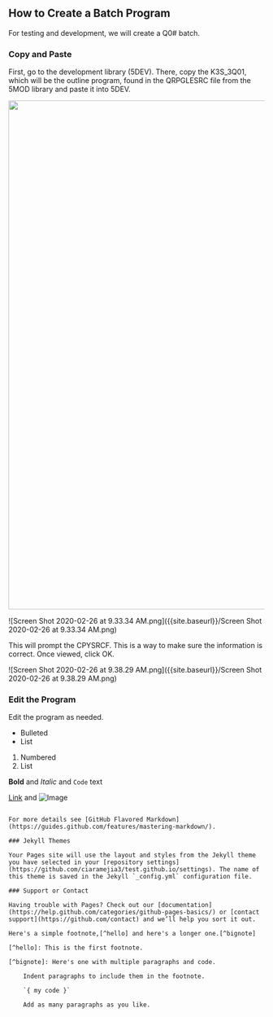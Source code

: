 ## How to Create a Batch Program

For testing and development, we will create a Q0# batch.

### Copy and Paste

First, go to the development library (5DEV). There, copy the K3S_3Q01, which will be the outline program, found in the QRPGLESRC file from the 5MOD library and paste it into 5DEV.



<img src="{{site.baseurl}}/Screen Shot 2020-02-26 at 9.28.05 AM.png" width="1000px" />


![Screen Shot 2020-02-26 at 9.33.34 AM.png]({{site.baseurl}}/Screen Shot 2020-02-26 at 9.33.34 AM.png) <!-- .element height="20%" width="20%" -->


This will prompt the CPYSRCF. This is a way to make sure the information is correct. Once viewed, click OK.


![Screen Shot 2020-02-26 at 9.38.29 AM.png]({{site.baseurl}}/Screen Shot 2020-02-26 at 9.38.29 AM.png)


### Edit the Program 

Edit the program as needed.


- Bulleted
- List

1. Numbered
2. List

**Bold** and _Italic_ and `Code` text

[Link](url) and ![Image](src)
```

For more details see [GitHub Flavored Markdown](https://guides.github.com/features/mastering-markdown/).

### Jekyll Themes

Your Pages site will use the layout and styles from the Jekyll theme you have selected in your [repository settings](https://github.com/ciaramejia3/test.github.io/settings). The name of this theme is saved in the Jekyll `_config.yml` configuration file.

### Support or Contact

Having trouble with Pages? Check out our [documentation](https://help.github.com/categories/github-pages-basics/) or [contact support](https://github.com/contact) and we’ll help you sort it out.

Here's a simple footnote,[^hello] and here's a longer one.[^bignote]

[^hello]: This is the first footnote.

[^bignote]: Here's one with multiple paragraphs and code.

    Indent paragraphs to include them in the footnote.

    `{ my code }`

    Add as many paragraphs as you like.
